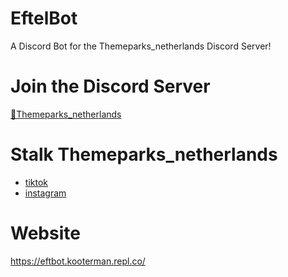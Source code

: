 # EftelBot
A Discord Bot for the Themeparks_netherlands Discord Server!
# Join the Discord Server
[🎢Themeparks_netherlands](https://discord.gg/d8FC3abFMy)
# Stalk Themeparks_netherlands
- [tiktok](https://www.tiktok.com/@themeparks_netherlands)
- [instagram](https://www.instagram.com/themeparks_netherlands/)

# Website
https://eftbot.kooterman.repl.co/